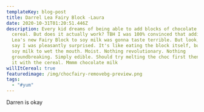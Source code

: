 ```yaml
---
templateKey: blog-post
title: Darrel Lea Fairy Block -Laura
date: 2020-10-31T01:20:51.446Z
description: Every kid dreams of being able to add blocks of chocolate to their
  cereal. But does it actually work? TBH I was 100% convinced that adding Darrel
  Lea's new Fairy Block to soy milk was gonna taste terrible. But look, I must
  say I was pleasantly surprised. It's like eating the block itself, but with
  soy milk to wet the mouth. Moist. Nothing revolutionary. Nothing
  groundbreaking. Simply edible. Should try melting the choc first then mixing
  it with the cereal. Mmmm chocolate milk
willItCereal: true
featuredimage: /img/chocfairy-removebg-preview.png
tags:
  - "#yum"
---
```

Darren is okay